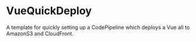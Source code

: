 # VueQuickDeploy
A template for quickly setting up a CodePipeline which deploys a Vue all to AmazonS3 and CloudFront.
